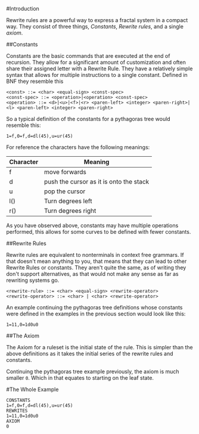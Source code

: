 #Introduction

Rewrite rules are a powerful way to express a fractal system in a compact way.
They consist of three things, *Constants*, *Rewrite rules*, and a single *axiom*.

##Constants

Constants are the basic commands that are executed at the end of
recursion. They allow for a significant amount of customization and
often share their assigned letter with a Rewrite Rule. They have a
relatively simple syntax that allows for multiple instructions to a
single constant.
Defined in BNF they resemble this

```
<const> ::= <char> <equal-sign> <const-spec>
<const-spec> ::= <operation>|<operation> <const-spec>
<operation> ::= <d>|<u>|<f>|<r> <paren-left> <integer> <paren-right>| <l> <paren-left> <integer> <paren-right>
```

So a typical definition of the constants for a pythagoras tree would resemble this:

```
1=f,0=f,d=dl(45),u=ur(45)
```

For reference the characters have the following meanings:

|Character | Meaning|
|----------|--------|
|f         |move forwards|
|d         |push the cursor as it is onto the stack|
|u         |pop the cursor|
|l(<int>)  |Turn <int> degrees left|
|r(<int>)  |Turn <int> degrees right|

As you have observed above, constants may have multiple operations
performed, this allows for some curves to be defined with fewer
constants.

##Rewrite Rules

Rewrite rules are equivalent to nonterminals in context free
grammars. If that doesn't mean anything to you, that means that they
can lead to other Rewrite Rules or constants. They aren't quite the
same, as of writing they don't support alternatives, as that would not
make any sense as far as rewriting systems go.

```
<rewrite-rule> ::= <char> <equal-sign> <rewrite-operator>
<rewrite-operator> ::= <char> | <char> <rewrite-operator>
```

An example continuing the pythagoras tree definitions whose constants were defined in the examples in the previous section would look like this:
```
1=11,0=1d0u0
```

##The Axiom

The Axiom for a ruleset is the initial state of the rule. This is simpler than the above definitions as it takes the initial series of the rewrite rules and constants.

Continuing the pythagoras tree example previously, the axiom is much smaller ``0``. Which in that equates to starting on the leaf state.

#The Whole Example

```
CONSTANTS
1=f,0=f,d=dl(45),u=ur(45)
REWRITES
1=11,0=1d0u0
AXIOM
0
```
